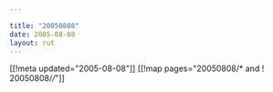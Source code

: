 ```yaml
---

title: "20050808"
date: 2005-08-08
layout: rut
---
```


[[!meta updated="2005-08-08"]]
[[!map pages="20050808/* and ! 20050808/*/*"]]
